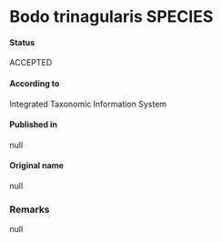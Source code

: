 Bodo trinagularis SPECIES
=======

#### Status
ACCEPTED

#### According to
Integrated Taxonomic Information System

#### Published in
null

#### Original name
null

### Remarks
null